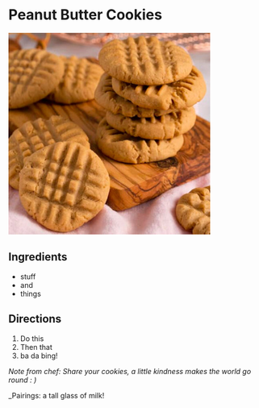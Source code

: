 # Peanut Butter Cookies

![peanutbutter-cookies](./images/peanutbutter-cookies.jpg)

## Ingredients

* stuff
* and
* things

## Directions

1. Do this
2. Then that
3. ba da bing!

_Note from chef: Share your cookies, a little kindness makes the world go round : )_

_Pairings: a tall glass of milk!

